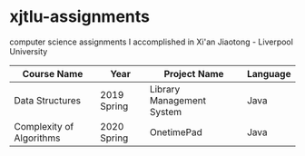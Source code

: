 # xjtlu-assignments
computer science assignments I accomplished in Xi'an Jiaotong - Liverpool University

|Course Name | Year | Project Name | Language |
|--- | --- | --- | ---|
|Data Structures | 2019 Spring | Library Management System | Java|
|Complexity of Algorithms | 2020 Spring | OnetimePad | Java |
